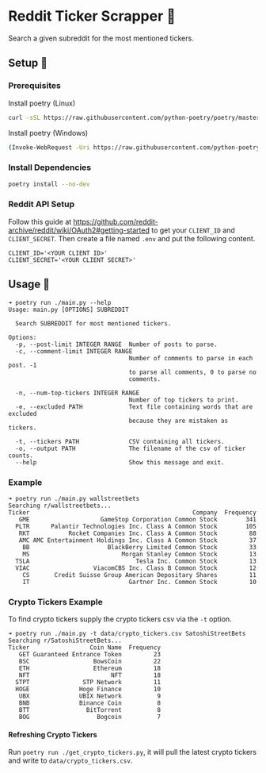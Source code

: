 # Reddit Ticker Scrapper 🚀

Search a given subreddit for the most mentioned tickers.

## Setup 🔨

### Prerequisites
Install poetry (Linux)
```bash
curl -sSL https://raw.githubusercontent.com/python-poetry/poetry/master/get-poetry.py | python -
```

Install poetry (Windows)
```bash
(Invoke-WebRequest -Uri https://raw.githubusercontent.com/python-poetry/poetry/master/get-poetry.py -UseBasicParsing).Content | python -
```

### Install Dependencies
```bash
poetry install --no-dev
```

### Reddit API Setup
Follow this guide at
https://github.com/reddit-archive/reddit/wiki/OAuth2#getting-started to get your `CLIENT_ID` and `CLIENT_SECRET`. Then create a file named `.env` and put the following content.
```
CLIENT_ID='<YOUR CLIENT ID>'
CLIENT_SECRET='<YOUR CLIENT SECRET>'
```

## Usage 📖
```
➜ poetry run ./main.py --help
Usage: main.py [OPTIONS] SUBREDDIT

  Search SUBREDDIT for most mentioned tickers.

Options:
  -p, --post-limit INTEGER RANGE  Number of posts to parse.
  -c, --comment-limit INTEGER RANGE
                                  Number of comments to parse in each post. -1
                                  to parse all comments, 0 to parse no
                                  comments.

  -n, --num-top-tickers INTEGER RANGE
                                  Number of top tickers to print.
  -e, --excluded PATH             Text file containing words that are excluded
                                  because they are mistaken as tickers.

  -t, --tickers PATH              CSV containing all tickers.
  -o, --output PATH               The filename of the csv of ticker counts.
  --help                          Show this message and exit.
```
### Example
```
➜ poetry run ./main.py wallstreetbets
Searching r/wallstreetbets...
Ticker                                              Company  Frequency
   GME                    GameStop Corporation Common Stock        341
  PLTR      Palantir Technologies Inc. Class A Common Stock        105
   RKT           Rocket Companies Inc. Class A Common Stock         88
   AMC AMC Entertainment Holdings Inc. Class A Common Stock         37
    BB                      BlackBerry Limited Common Stock         33
    MS                          Morgan Stanley Common Stock         13
  TSLA                              Tesla Inc. Common Stock         13
  VIAC                  ViacomCBS Inc. Class B Common Stock         12
    CS       Credit Suisse Group American Depositary Shares         11
    IT                            Gartner Inc. Common Stock         10
```
### Crypto Tickers Example
To find crypto tickers supply the crypto tickers csv via the `-t` option.
```
➜ poetry run ./main.py -t data/crypto_tickers.csv SatoshiStreetBets
Searching r/SatoshiStreetBets...
Ticker                 Coin Name  Frequency
   GET Guaranteed Entrance Token         23
   BSC                  BowsCoin         22
   ETH                  Ethereum         18
   NFT                       NFT         18
  STPT               STP Network         11
  HOGE              Hoge Finance         10
   UBX              UBIX Network          9
   BNB              Binance Coin          8
   BTT                BitTorrent          8
   BOG                   Bogcoin          7
```
#### Refreshing Crypto Tickers
Run `poetry run ./get_crypto_tickers.py`, it will pull the latest crypto tickers and write to `data/crypto_tickers.csv`.
